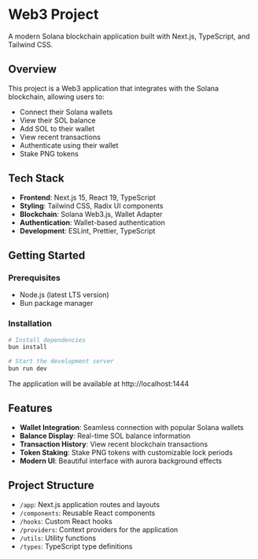 # Web3 Project

A modern Solana blockchain application built with Next.js, TypeScript, and Tailwind CSS.

## Overview

This project is a Web3 application that integrates with the Solana blockchain, allowing users to:

- Connect their Solana wallets
- View their SOL balance
- Add SOL to their wallet
- View recent transactions
- Authenticate using their wallet
- Stake PNG tokens

## Tech Stack

- **Frontend**: Next.js 15, React 19, TypeScript
- **Styling**: Tailwind CSS, Radix UI components
- **Blockchain**: Solana Web3.js, Wallet Adapter
- **Authentication**: Wallet-based authentication
- **Development**: ESLint, Prettier, TypeScript

## Getting Started

### Prerequisites

- Node.js (latest LTS version)
- Bun package manager

### Installation

```bash
# Install dependencies
bun install

# Start the development server
bun run dev
```

The application will be available at http://localhost:1444

## Features

- **Wallet Integration**: Seamless connection with popular Solana wallets
- **Balance Display**: Real-time SOL balance information
- **Transaction History**: View recent blockchain transactions
- **Token Staking**: Stake PNG tokens with customizable lock periods
- **Modern UI**: Beautiful interface with aurora background effects

## Project Structure

- `/app`: Next.js application routes and layouts
- `/components`: Reusable React components
- `/hooks`: Custom React hooks
- `/providers`: Context providers for the application
- `/utils`: Utility functions
- `/types`: TypeScript type definitions
